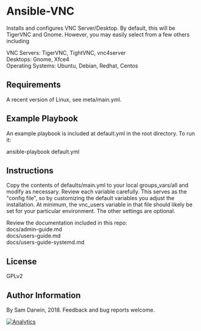 Ansible-VNC
=========

Installs and configures VNC Server/Desktop. By default, this will be TigerVNC and Gnome. However, you may easily select from a few others including

VNC Servers: TigerVNC, TightVNC, vnc4server  
Desktops: Gnome, Xfce4  
Operating Systems: Ubuntu, Debian, Redhat, Centos

Requirements
------------

A recent version of Linux, see meta/main.yml.

Example Playbook
----------------

An example playbook is included at default.yml in the root directory. To run it:

ansible-playbook default.yml

Instructions
--------------

Copy the contents of defaults/main.yml to your local groups_vars/all and modify as necessary. Review each variable carefully. This serves as the "config file", so by customizing the default variables you adjust the installation. At minimum, the vnc_users variable in that file should likely be set for your particular environment. The other settings are optional.
  
Review the documentation included in this repo:  
docs/admin-guide.md  
docs/users-guide.md  
docs/users-guide-systemd.md  

License
-------

GPLv2

Author Information
------------------

By Sam Darwin, 2018. Feedback and bug reports welcome. 

[![Analytics](https://ga-beacon.appspot.com/UA-112361697-1/Ansible-VNC)](https://github.com/igrigorik/ga-beacon)
